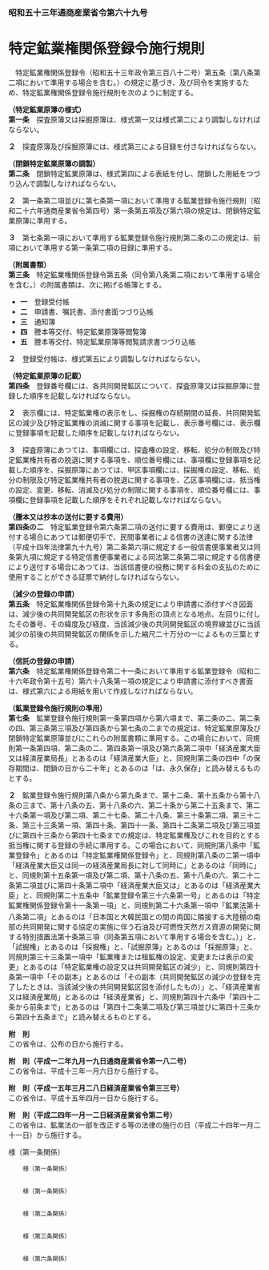 ### 昭和五十三年通商産業省令第六十九号  
# 特定鉱業権関係登録令施行規則  
　特定鉱業権関係登録令（昭和五十三年政令第三百八十二号）第五条（第八条第二項において準用する場合を含む。）の規定に基づき、及び同令を実施するため、特定鉱業権関係登録令施行規則を次のように制定する。  
  
**（特定鉱業原簿の様式）**  
**第一条**　探査原簿又は採掘原簿は、様式第一又は様式第二により調製しなければならない。  
  
**２**　探査原簿及び採掘原簿には、様式第三による目録を付さなければならない。  
  
**（閉鎖特定鉱業原簿の調製）**  
**第二条**　閉鎖特定鉱業原簿は、様式第四による表紙を付し、閉鎖した用紙をつづり込んで調製しなければならない。  
  
**２**　第一条第二項並びに第七条第一項において準用する鉱業登録令施行規則（昭和二十六年通商産業省令第四号）第一条第五項及び第六項の規定は、閉鎖特定鉱業原簿に準用する。  
  
**３**　第七条第一項において準用する鉱業登録令施行規則第二条の二の規定は、前項において準用する第一条第二項の目録に準用する。  
  
**（附属書類）**  
**第三条**　特定鉱業権関係登録令第五条（同令第八条第二項において準用する場合を含む。）の附属書類は、次に掲げる帳簿とする。  
* **一**　登録受付帳  
* **二**　申請書、嘱託書、添付書面つづり込帳  
* **三**　通知簿  
* **四**　謄本等交付、特定鉱業原簿等閲覧簿  
* **五**　謄本等交付、特定鉱業原簿等閲覧請求書つづり込帳  
  
**２**　登録受付帳は、様式第五により調製しなければならない。  
  
**（特定鉱業原簿の記載）**  
**第四条**　登録番号欄には、各共同開発鉱区について、探査原簿又は採掘原簿に登録した順序を記載しなければならない。  
  
**２**　表示欄には、特定鉱業権の表示をし、採掘権の存続期間の延長、共同開発鉱区の減少及び特定鉱業権の消滅に関する事項を記載し、表示番号欄には、表示欄に登録事項を記載した順序を記載しなければならない。  
  
**３**　探査原簿にあつては、事項欄には、探査権の設定、移転、処分の制限及び特定鉱業権共有者の脱退に関する事項を、順位番号欄には、事項欄に登録事項を記載した順序を、採掘原簿にあつては、甲区事項欄には、採掘権の設定、移転、処分の制限及び特定鉱業権共有者の脱退に関する事項を、乙区事項欄には、抵当権の設定、変更、移転、消滅及び処分の制限に関する事項を、順位番号欄には、事項欄に登録事項を記載した順序をそれぞれ記載しなければならない。  
  
**（謄本又は抄本の送付に要する費用）**  
**第四条の二**　特定鉱業登録令第六条第二項の送付に要する費用は、郵便により送付する場合にあつては郵便切手で、民間事業者による信書の送達に関する法律（平成十四年法律第九十九号）第二条第六項に規定する一般信書便事業者又は同条第九項に規定する特定信書便事業者による同法第二条第二項に規定する信書便により送付する場合にあつては、当該信書便の役務に関する料金の支払のために使用することができる証票で納付しなければならない。  
  
**（減少の登録の申請）**  
**第五条**　特定鉱業権関係登録令第十九条の規定により申請書に添付すべき図面は、減少後の共同開発鉱区の形状を示す多角形の頂点となる地点、左回りに付したその番号、その緯度及び経度、当該減少後の共同開発鉱区の境界線並びに当該減少の前後の共同開発鉱区の関係を示した縮尺二十万分の一によるもの三葉とする。  
  
**（信託の登録の申請）**  
**第六条**　特定鉱業権関係登録令第二十一条において準用する鉱業登録令（昭和二十六年政令第十五号）第六十八条第一項の規定により申請書に添付すべき書面は、様式第六による用紙を用いて作成しなければならない。  
  
**（鉱業登録令施行規則の準用）**  
**第七条**　鉱業登録令施行規則第一条第四項から第六項まで、第二条の二、第二条の四、第三条第三項及び第四条から第七条の二までの規定は、特定鉱業原簿及び閉鎖特定鉱業原簿並びにこれらの附属書類に準用する。この場合において、同規則第一条第四項、第二条の二、第四条第一項及び第六条第二項中「経済産業大臣又は経済産業局長」とあるのは「経済産業大臣」と、同規則第二条の四中「の保存期間は、閉鎖の日から二十年」とあるのは「は、永久保存」と読み替えるものとする。  
  
**２**　鉱業登録令施行規則第八条から第九条まで、第十二条、第十五条から第十八条の三まで、第十八条の五、第十八条の六、第二十条から第二十五条まで、第二十六条第一項及び第二項、第二十七条、第二十八条、第三十条第二項、第三十二条、第三十三条第一項、第四十条、第四十一条、第四十二条第二項及び第三項並びに第四十三条から第四十七条までの規定は、特定鉱業権及びこれを目的とする抵当権に関する登録の手続に準用する。この場合において、同規則第八条中「鉱業登録令」とあるのは「特定鉱業権関係登録令」と、同規則第八条の二第一項中「経済産業大臣又は同一の経済産業局長に対して同時に」とあるのは「同時に」と、同規則第十五条第一項及び第二項、第十八条の五、第十八条の六、第二十二条第二項並びに第四十条第二項中「経済産業大臣又は」とあるのは「経済産業大臣」と、同規則第二十五条中「鉱業登録令第三十六条第一号」とあるのは「特定鉱業権関係登録令第十一条第一項」と、同規則第二十六条第一項中「鉱業法第十八条第二項」とあるのは「日本国と大韓民国との間の両国に隣接する大陸<ruby>棚<rt>だな</rt></ruby>の南部の共同開発に関する協定の実施に伴う石油及び可燃性天然ガス資源の開発に関する特別措置法第十条第三項（同条第五項において準用する場合を含む。）」と、「試掘権」とあるのは「採掘権」と、「試掘原簿」とあるのは「採掘原簿」と、同規則第三十三条第一項中「鉱業権または租鉱権の設定、変更または表示の変更」とあるのは「特定鉱業権の設定又は共同開発鉱区の減少」と、同規則第四十条第一項中「その副本」とあるのは「その副本（共同開発鉱区の減少の登録を完了したときは、当該減少後の共同開発鉱区図を添付したもの）」と、「経済産業省又は経済産業局」とあるのは「経済産業省」と、同規則第四十六条中「第四十二条から前条まで」とあるのは「第四十二条第二項及び第三項並びに第四十三条から第四十五条まで」と読み替えるものとする。  
  
**附　則**  
この省令は、公布の日から施行する。  
  
**附　則（平成一二年九月一九日通商産業省令第一八二号）**  
この省令は、平成十三年一月六日から施行する。  
  
**附　則（平成一五年三月二八日経済産業省令第三三号）**  
この省令は、平成十五年四月一日から施行する。  
  
**附　則（平成二四年一月一二日経済産業省令第二号）**  
この省令は、鉱業法の一部を改正する等の法律の施行の日（平成二十四年一月二十一日）から施行する。  
  
様（第一条関係）  

          
        様（第一条関係）  

          
        様（第一条関係）  

          
        様（第二条関係）  

          
        様（第三条関係）  

          
        様（第六条関係）  

          
        